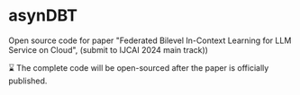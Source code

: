 # asynDBT
Open source code for paper "Federated Bilevel In-Context Learning for LLM Service on Cloud", (submit to IJCAI 2024 main track))

⌛️ The complete code will be open-sourced after the paper is officially published.
